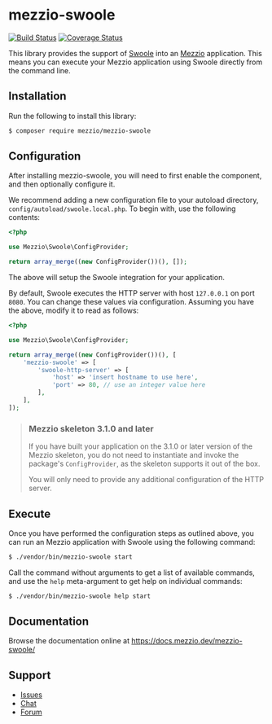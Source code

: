 # mezzio-swoole

[![Build Status](https://travis-ci.com/mezzio/mezzio-swoole.svg?branch=master)](https://travis-ci.com/mezzio/mezzio-swoole)
[![Coverage Status](https://coveralls.io/repos/github/mezzio/mezzio-swoole/badge.svg?branch=master)](https://coveralls.io/github/mezzio/mezzio-swoole?branch=master)

This library provides the support of [Swoole](https://www.swoole.co.uk/) into
an [Mezzio](https://getmezzio.org/) application. This means you can
execute your Mezzio application using Swoole directly from the command line.


## Installation

Run the following to install this library:

```bash
$ composer require mezzio/mezzio-swoole
```

## Configuration

After installing mezzio-swoole, you will need to first enable the
component, and then optionally configure it.

We recommend adding a new configuration file to your autoload directory,
`config/autoload/swoole.local.php`. To begin with, use the following contents:

```php
<?php

use Mezzio\Swoole\ConfigProvider;

return array_merge((new ConfigProvider())(), []);
```

The above will setup the Swoole integration for your application.

By default, Swoole executes the HTTP server with host `127.0.0.1` on port
`8080`. You can change these values via configuration. Assuming you have the
above, modify it to read as follows:

```php
<?php

use Mezzio\Swoole\ConfigProvider;

return array_merge((new ConfigProvider())(), [
    'mezzio-swoole' => [
        'swoole-http-server' => [
            'host' => 'insert hostname to use here',
            'port' => 80, // use an integer value here
        ],
    ],
]);
```

> ### Mezzio skeleton 3.1.0 and later
>
> If you have built your application on the 3.1.0 or later version of the
> Mezzio skeleton, you do not need to instantiate and invoke the package's
> `ConfigProvider`, as the skeleton supports it out of the box.
>
> You will only need to provide any additional configuration of the HTTP server.

## Execute

Once you have performed the configuration steps as outlined above, you can run
an Mezzio application with Swoole using the following command:

```bash
$ ./vendor/bin/mezzio-swoole start
```

Call the command without arguments to get a list of available commands, and use
the `help` meta-argument to get help on individual commands:

```bash
$ ./vendor/bin/mezzio-swoole help start
```

## Documentation

Browse the documentation online at https://docs.mezzio.dev/mezzio-swoole/

## Support

* [Issues](https://github.com/mezzio/mezzio-swoole/issues/)
* [Chat](https://laminas.dev/chat/)
* [Forum](https://discourse.laminas.dev/)
